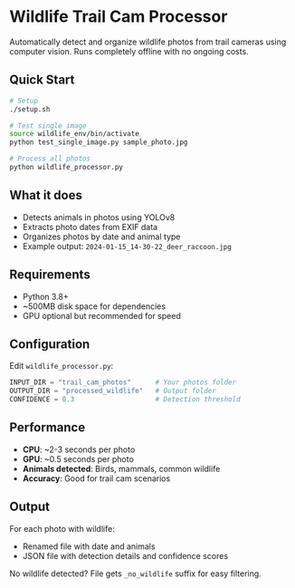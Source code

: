 # Wildlife Trail Cam Processor

Automatically detect and organize wildlife photos from trail cameras using computer vision. Runs completely offline with no ongoing costs.

## Quick Start

```bash
# Setup
./setup.sh

# Test single image
source wildlife_env/bin/activate
python test_single_image.py sample_photo.jpg

# Process all photos
python wildlife_processor.py
```

## What it does

- Detects animals in photos using YOLOv8
- Extracts photo dates from EXIF data
- Organizes photos by date and animal type
- Example output: `2024-01-15_14-30-22_deer_raccoon.jpg`

## Requirements

- Python 3.8+
- ~500MB disk space for dependencies
- GPU optional but recommended for speed

## Configuration

Edit `wildlife_processor.py`:
```python
INPUT_DIR = "trail_cam_photos"      # Your photos folder
OUTPUT_DIR = "processed_wildlife"   # Output folder
CONFIDENCE = 0.3                    # Detection threshold
```

## Performance

- **CPU**: ~2-3 seconds per photo
- **GPU**: ~0.5 seconds per photo  
- **Animals detected**: Birds, mammals, common wildlife
- **Accuracy**: Good for trail cam scenarios

## Output

For each photo with wildlife:
- Renamed file with date and animals
- JSON file with detection details and confidence scores

No wildlife detected? File gets `_no_wildlife` suffix for easy filtering.